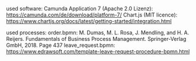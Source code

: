 used software:
  Camunda Application 7 (Apache 2.0 Lizenz): https://camunda.com/de/download/platform-7/
  Chart.js (MIT licence): https://www.chartjs.org/docs/latest/getting-started/integration.html

used processes:
  order.bpmn: M. Dumas, M. L. Rosa, J. Mendling, and H. A. Reijers. Fundamentals of Business Process Management. Springer-Verlag GmbH, 2018. Page 437
  leave_request.bpmn: https://www.edrawsoft.com/template-leave-request-procedure-bpmn.html
